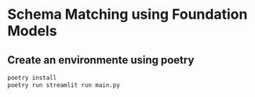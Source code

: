 # Schema Matching using Foundation Models

## Create an environmente using poetry

```sh
poetry install
poetry run streamlit run main.py
```
